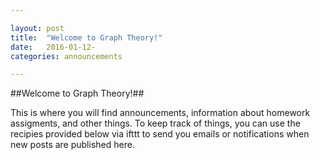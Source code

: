 ```yaml
---

layout: post
title:  "Welcome to Graph Theory!"
date:   2016-01-12-
categories: announcements 

---
```


##Welcome to Graph Theory!##

This is where you will find announcements, information about homework
assigments, and other things. To keep track of things, you can use the
recipies provided below via ifttt to send you emails or notifications when
new posts are published here.

